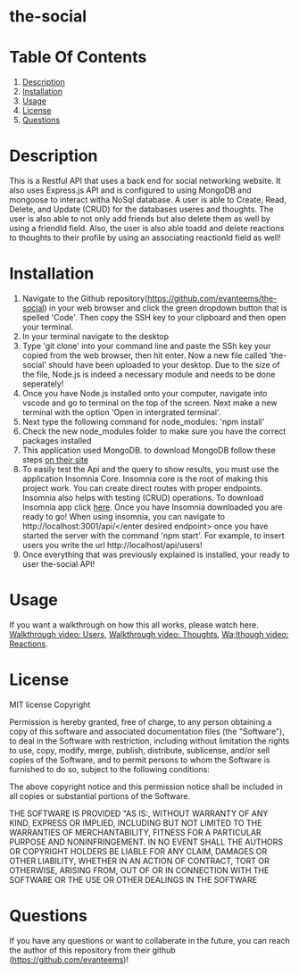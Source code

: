 # the-social

# Table Of Contents
  1. [Description](#Description)
  2. [Installation](#Installation)
  3. [Usage](#Usage)
  4. [License](#License)
  5. [Questions](#Questions)

# Description 
This is a Restful API that uses a back end for social networking website. It also uses Express.js API and is configured to using MongoDB and mongoose to interact witha NoSql database. A user is able to Create, Read, Delete, and Update (CRUD) for the databases useres and thoughts. The user is also able to not only add friends but also delete them as well by using a friendId field. Also, the user is also able toadd and delete reactions to thoughts to their profile by using an associating reactionId field as well!

# Installation
  1. Navigate to the Github repository(https://github.com/evanteems/the-social) in your web browser and click the green dropdown button that is spelled 'Code'. Then copy the SSH key to your clipboard and then open your terminal.
  2. In your terminal navigate to the desktop
  3. Type 'git clone' into your command line and paste the SSh key your copied from the web browser, then hit enter. Now a new file called 'the-social' should have been uploaded to your desktop. Due to the size of the file, Node.js is indeed a necessary module and needs to be done seperately!
  4. Once you have Node.js installed onto your computer, navigate into vscode and go to terminal on the top of the screen. Next make a new terminal with the option 'Open in intergrated terminal'.
  5. Next type the following command for node_modules: 'npm install'
  6. Check the new node_modules folder to make sure you have the correct packages installed
  7. This application used MongoDB. to download MongoDB follow these steps [on their site](https://docs.mongodb.com/manual/installation/)
  8. To easily test the Api and the query to show results, you must use the application Insomnia Core. Insomnia core is the root of making this project work. You can create direct routes with proper endpoints. Insomnia also helps with testing (CRUD) operations. To download Insomnia app click [here](https://insomnia.rest/download). Once you have Insomnia downloaded you are ready to go! When using insomnia, you can navigate to http://localhost:3001/api/</enter desired endpoint> once you have started the server with the command 'npm start'. For example, to insert users you write the url http://localhost/api/users!
  9. Once everything that was previously explained is installed, your ready to user the-social API!

# Usage
If you want a walkthrough on how this all works, please watch here. [Walkthrough video: Users](https://youtu.be/9eVSfSkf9J4), [Walkthrough video: Thoughts](https://youtu.be/D-XL-t4ER4I), [Wa;lthough video: Reactions](https://youtu.be/P-za5cb-7Cg).

# License
MIT license Copyright

Permission is hereby granted, free of charge, to any person obtaining a copy of this software and associated documentation files (the "Software"), to deal in the Software with restriction, including without limitation the rights to use, copy, modify, merge, publish, distribute, sublicense, and/or sell copies of the Software, and to permit persons to whom the Software is furnished to do so, subject to the following conditions:

The above copyright notice and this permission notice shall be included in all copies or substantial portions of the Software.

THE SOFTWARE IS PROVIDED "AS IS:, WITHOUT WARRANTY OF ANY KIND, EXPRESS OR IMPLIED, INCLUDING BUT NOT LIMITED TO THE WARRANTIES OF MERCHANTABILITY, FITNESS FOR A PARTICULAR PURPOSE AND NONINFRINGEMENT. IN NO EVENT SHALL THE AUTHORS OR COPYRIGHT HOLDERS BE LIABLE FOR ANY CLAIM, DAMAGES OR OTHER LIABILITY, WHETHER IN AN ACTION OF CONTRACT, TORT OR OTHERWISE, ARISING FROM, OUT OF OR IN CONNECTION WITH THE SOFTWARE OR THE USE OR OTHER DEALINGS IN THE SOFTWARE

# Questions
If you have any questions or want to collaberate in the future, you can reach the author of this repository from their github (https://github.com/evanteems)!
